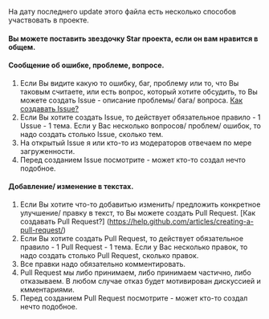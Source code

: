На дату последнего update этого файла есть несколько способов участвовать в проекте.

#### Вы можете поставить звездочку Star проекта, если он вам нравится в общем.


#### Сообщение об ошибке, проблеме, вопросе.

1. Если Вы видите какую то ошибку, баг, проблему или то, что Вы таковым считаете, или есть вопрос, который хотите обсудить, то Вы можете создать Issue - описание проблемы/ бага/ вопроса. [Как создавать Issue?](https://help.github.com/articles/creating-an-issue/)
2. Если Вы хотите создать Issue, то действует обязательное правило - 1 Ussue - 1 тема. Если у Вас несколько вопросов/ проблем/ ошибок, то надо создать столько Issue, сколько тем.
3. На открытый Issue я или кто-то из модераторов отвечаем по мере загруженности.
4. Перед созданием Issue посмотрите - может кто-то создал нечто подобное.

#### Добавление/ изменение в текстах.

1. Если Вы хотите что-то добавитью изменить/ предложить конкретное улучшение/ правку в текст, то Вы можете создать Pull Request. [Как создавать Pull Request?] (https://help.github.com/articles/creating-a-pull-request/)
2. Если Вы хотите создать Pull Request, то действует обязательное правило - 1 Pull Request - 1 тема. Если у Вас несколько правок, то надо создать столько Pull Request, сколько правок.
3. Все правки надо обязательно комментировать.
4. Pull Request мы либо принимаем, либо принимаем частично, либо отказываем. В любом случае отказ будет мотивирован дискуссией и кмментариями.
5. Перед созданием Pull Request посмотрите - может кто-то создал нечто подобное.
